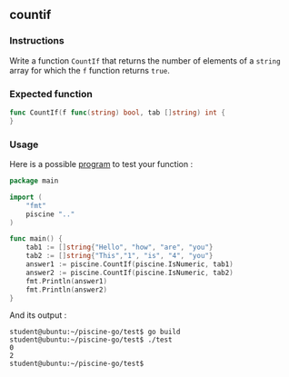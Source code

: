 ## countif

### Instructions

Write a function `CountIf` that returns the number of elements of a `string` array for which the `f` function returns `true`.

### Expected function

```go
func CountIf(f func(string) bool, tab []string) int {
}
```

### Usage

Here is a possible [program](TODO-LINK) to test your function :

```go
package main

import (
	"fmt"
	piscine ".."
)

func main() {
	tab1 := []string{"Hello", "how", "are", "you"}
	tab2 := []string{"This","1", "is", "4", "you"}
	answer1 := piscine.CountIf(piscine.IsNumeric, tab1)
	answer2 := piscine.CountIf(piscine.IsNumeric, tab2)
	fmt.Println(answer1)
	fmt.Println(answer2)
}
```

And its output :

```console
student@ubuntu:~/piscine-go/test$ go build
student@ubuntu:~/piscine-go/test$ ./test
0
2
student@ubuntu:~/piscine-go/test$
```
